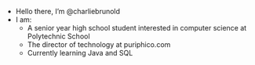 - Hello there, I’m @charliebrunold
- I am:
  - A senior year high school student interested in computer science at Polytechnic School 
  - The director of technology at puriphico.com 
  - Currently learning Java and SQL


<!---
charliebrunold/charliebrunold is a ✨ special ✨ repository because its `README.md` (this file) appears on your GitHub profile.
You can click the Preview link to take a look at your changes.
--->
